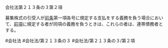 会社法第２１３条の３第２項

募集株式の引受人が[前条](会社法＿＿＿＿第２１３条の２第１項)第一項各号に規定する支払をする義務を負う場合において、[前項](会社法＿＿＿＿第２１３条の３第１項)に規定する者が同項の義務を負うときは、これらの者は、連帯債務者とする。

#会社法
#会社法/第２１３条の３
#会社法/第２１３条の３/第２項
